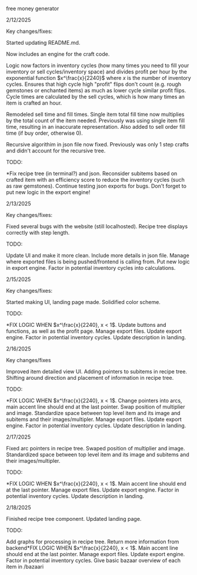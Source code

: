 free money generator


2/12/2025

Key changes/fixes:

Started updating README.md.

Now includes an engine for the craft code.

Logic now factors in inventory cycles (how many times you need to fill your inventory or sell cycles/inventory space) and divides profit per hour by the exponential function $x^\frac{x}{2240}$ where $x$ is the number of inventory cycles.
Ensures that high cycle high "profit" flips don't count (e.g. rough gemstones or enchanted items) as much as lower cycle similar profit flips.
Cycle times are calculated by the sell cycles, which is how many times an item is crafted an hour.

Remodeled sell time and fill times.
Single item total fill time now multiplies by the total count of the item needed.
Previously was using single item fill time, resulting in an inaccurate representation.
Also added to sell order fill time (if buy order, otherwise 0).

Recursive algorithim in json file now fixed.
Previously was only 1 step crafts and didn't account for the recursive tree.

TODO:

*Fix recipe tree (in terminal?) and json.
Reconsider subitems based on crafted item with an efficiency score to reduce the inventory cycles (such as raw gemstones).
Continue testing json exports for bugs.
Don't forget to put new logic in the export engine!

2/13/2025

Key changes/fixes:

Fixed several bugs with the website (still localhosted).
Recipe tree displays correctly with step length.

TODO:

Update UI and make it more clean.
Include more details in json file.
Manage where exported files is being pushed/frontend is calling from.
Put new logic in export engine.
Factor in potential inventory cycles into calculations.

2/15/2025

Key changes/fixes:

Started making UI, landing page made. 
Solidified color scheme.

TODO:

*FIX LOGIC WHEN $x^\frac{x}{2240}, x < 1$.
Update buttons and functions, as well as the profit page.
Manage export files.
Update export engine.
Factor in potential inventory cycles.
Update description in landing.

2/16/2025

Key changes/fixes

Improved item detailed view UI.
Adding pointers to subitems in recipe tree.
Shifting around direction and placement of information in recipe tree.

TODO:

*FIX LOGIC WHEN $x^\frac{x}{2240}, x < 1$.
Change pointers into arcs, main accent line should end at the last pointer.
Swap position of multiplier and image.
Standardize space between top level item and its image and subitems and their images/multipler.
Manage export files.
Update export engine.
Factor in potential inventory cycles.
Update description in landing.

2/17/2025

Fixed arc pointers in recipe tree.
Swaped position of multiplier and image.
Standardized space between top level item and its image and subitems and their images/multipler.

TODO:

*FIX LOGIC WHEN $x^\frac{x}{2240}, x < 1$.
Main accent line should end at the last pointer.
Manage export files.
Update export engine.
Factor in potential inventory cycles.
Update description in landing.

2/18/2025

Finished recipe tree component.
Updated landing page.

TODO:

Add graphs for processing in recipe tree.
Return more information from backend*FIX LOGIC WHEN $x^\frac{x}{2240}, x < 1$.
Main accent line should end at the last pointer.
Manage export files.
Update export engine.
Factor in potential inventory cycles.
Give basic bazaar overview of each item in /bazaari